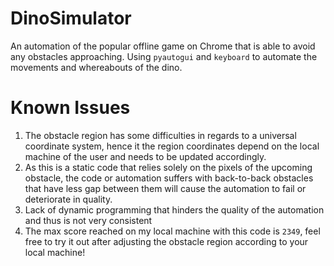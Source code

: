 # DinoSimulator
An automation of the popular offline game on Chrome that is able to avoid any obstacles approaching. Using ```pyautogui``` and ```keyboard``` to automate the movements and whereabouts of the dino.
# Known Issues
1. The obstacle region has some difficulties in regards to a universal coordinate system, hence it the region coordinates depend on the local machine of the user and needs to be updated accordingly.
2. As this is a static code that relies solely on the pixels of the upcoming obstacle, the code or automation suffers with back-to-back obstacles that have less gap between them will cause the automation to fail or deteriorate in quality.
3. Lack of dynamic programming that hinders the quality of the automation and thus is not very consistent
4. The max score reached on my local machine with this code is ```2349```, feel free to try it out after adjusting the obstacle region according to your local machine!

